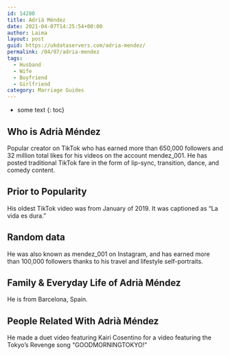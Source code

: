 ```yaml
---
id: 14280
title: Adrià Méndez
date: 2021-04-07T14:25:54+00:00
author: Laima
layout: post
guid: https://ukdataservers.com/adria-mendez/
permalink: /04/07/adria-mendez
tags:
  - Husband
  - Wife
  - Boyfriend
  - Girlfriend
category: Marriage Guides
---
```


* some text
{: toc}


## Who is Adrià Méndez
                  
                  
                  
Popular creator on TikTok who has earned more than 650,000 followers and 32 million total likes for his videos on the account mendez_001. He has posted traditional TikTok fare in the form of lip-sync, transition, dance, and comedy content.
                  
              
            
              
            
                
                
                
## Prior to Popularity
                  
                  
                  
His oldest TikTok video was from January of 2019. It was captioned as &#8220;La vida es dura.&#8221;
                  
              
            
              
            
                
                
                
## Random data
                  
                  
                  
He was also known as mendez_001 on Instagram, and has earned more than 100,000 followers thanks to his travel and lifestyle self-portraits.
                  
              
            
              
            
                
                
                
## Family & Everyday Life of Adrià Méndez
                  
                  
                  
He is from Barcelona, Spain. 
                  
              
            
              
            
                
                
                
## People Related With Adrià Méndez
                  
                  
                  
He made a duet video featuring Kairi Cosentino for a video featuring the Tokyo&#8217;s Revenge song &#8220;GOODMORNINGTOKYO!&#8221;
                  
              
            
              
            
                
              
            
              
              
            
            
              
            
          
          
          